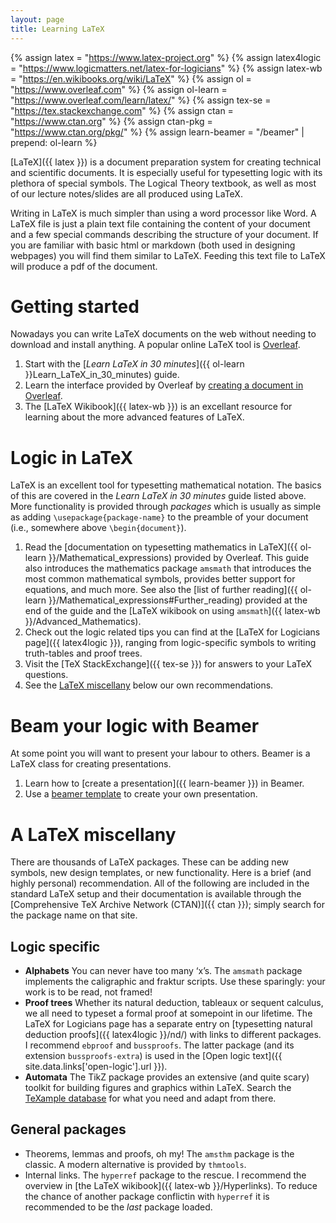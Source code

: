 ```yaml
---
layout: page
title: Learning LaTeX
---
```

{% assign latex = "https://www.latex-project.org" %}
{% assign latex4logic = "https://www.logicmatters.net/latex-for-logicians" %}
{% assign latex-wb = "https://en.wikibooks.org/wiki/LaTeX" %}
{% assign ol = "https://www.overleaf.com" %}
{% assign ol-learn = "https://www.overleaf.com/learn/latex/" %}
{% assign tex-se = "https://tex.stackexchange.com" %}
{% assign ctan = "https://www.ctan.org" %}
{% assign ctan-pkg = "https://www.ctan.org/pkg/" %}
{% assign learn-beamer = "/beamer" | prepend: ol-learn %}

[LaTeX]({{ latex }}) is a document preparation system for creating technical and scientific documents. It is especially useful for typesetting logic with its plethora of special symbols. The Logical Theory textbook, as well as most of our lecture notes/slides are all produced using LaTeX.

Writing in LaTeX is much simpler than using a word processor like Word. A LaTeX file is just a plain text file containing the content of your document and a few special commands describing the structure of your document. If you are familiar with basic html or markdown (both used in designing webpages) you will find them similar to LaTeX. Feeding this text file to LaTeX will produce a pdf of the document.

# Getting started

Nowadays you can write LaTeX documents on the web without needing to download and install anything. A popular online LaTeX tool is [Overleaf](https://www.overleaf.com/).

1. Start with the [*Learn LaTeX in 30 minutes*]({{ ol-learn }}Learn_LaTeX_in_30_minutes) guide.
2. Learn the interface provided by Overleaf by [creating a document in Overleaf](https://www.overleaf.com/learn/how-to/Creating_a_document_in_Overleaf).
3. The [LaTeX Wikibook]({{ latex-wb }}) is an excellant resource for learning about the more advanced features of LaTeX.


# Logic in LaTeX

LaTeX is an excellent tool for typesetting mathematical notation. The basics of this are covered in the *Learn LaTeX in 30 minutes* guide listed above. More functionality is provided through *packages* which is usually as simple as adding `\usepackage{package-name}` to the preamble of your document (i.e., somewhere above `\begin{document}`).

1. Read the [documentation on typesetting mathematics in LaTeX]({{ ol-learn }}/Mathematical_expressions) provided by Overleaf. This guide also introduces the mathematics package `amsmath` that introduces the most common mathematical symbols, provides better support for equations, and much more. See also the [list of further reading]({{ ol-learn }}/Mathematical_expressions#Further_reading) provided at the end of the guide and the [LaTeX wikibook on using `amsmath`]({{ latex-wb }}/Advanced_Mathematics).
2. Check out the logic related tips you can find at the [LaTeX for Logicians page]({{ latex4logic }}), ranging from logic-specific symbols to writing truth-tables and proof trees.
3. Visit the [TeX StackExchange]({{ tex-se }}) for answers to your LaTeX questions.
4. See the [LaTeX miscellany](#a-latex-miscellany) below our own recommendations.

# Beam your logic with Beamer

At some point you will want to present your labour to others. Beamer is a LaTeX class for creating presentations.

1. Learn how to [create a presentation]({{ learn-beamer }}) in Beamer.
1. Use a [beamer template](https://www.overleaf.com/latex/templates/beamer-presentation/jvmwtkmnqtpp) to create your own presentation.

# A LaTeX miscellany

There are thousands of LaTeX packages. These can be adding new symbols, new design templates, or new functionality. Here is a brief (and highly personal) recommendation. All of the following are included in the standard LaTeX setup and their documentation is available through the [Comprehensive TeX Archive Network (CTAN)]({{ ctan }}); simply search for the package name on that site.

## Logic specific

- **Alphabets** You can never have too many ‘x’s. The `amsmath` package implements the caligraphic and fraktur scripts. Use these sparingly: your work is to be read, not framed!
- **Proof trees** Whether its natural deduction, tableaux or sequent calculus, we all need to typeset a formal proof at somepoint in our lifetime. The LaTeX for Logicians page has a separate entry on [typesetting natural deduction proofs]({{ latex4logic }}/nd/) with links to different packages. I recommend `ebproof` and `bussproofs`. The latter package (and its extension `bussproofs-extra`) is used in the [Open logic text]({{ site.data.links['open-logic'].url }}). 
- **Automata** The TikZ package provides an extensive (and quite scary) toolkit for building figures and graphics within LaTeX. Search the [TeXample database](https://texample.net) for what you need and adapt from there.

## General packages

- Theorems, lemmas and proofs, oh my! The `amsthm` package is the classic. A modern alternative is provided by `thmtools`.
- Internal links. The `hyperref` package to the rescue. I recommend the overview in [the LaTeX wikibook]({{ latex-wb }}/Hyperlinks). To reduce the chance of another package conflictin with `hyperref` it is recommended to be the *last* package loaded.
